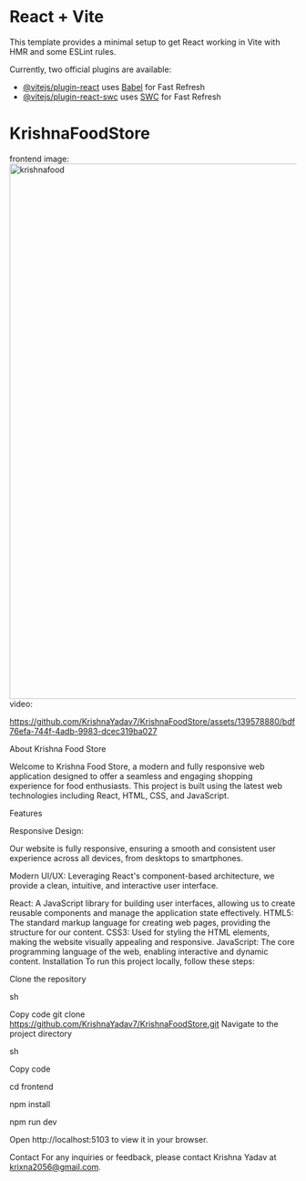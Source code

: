 # React + Vite

This template provides a minimal setup to get React working in Vite with HMR and some ESLint rules.

Currently, two official plugins are available:

- [@vitejs/plugin-react](https://github.com/vitejs/vite-plugin-react/blob/main/packages/plugin-react/README.md) uses [Babel](https://babeljs.io/) for Fast Refresh
- [@vitejs/plugin-react-swc](https://github.com/vitejs/vite-plugin-react-swc) uses [SWC](https://swc.rs/) for Fast Refresh
# KrishnaFoodStore

frontend
image:
<img width="940" alt="krishnafood" src="https://github.com/KrishnaYadav7/KrishnaFoodStore/assets/139578880/e29fd32d-47f1-41b5-9cda-95dcf29403ec">
video:



https://github.com/KrishnaYadav7/KrishnaFoodStore/assets/139578880/bdf76efa-744f-4adb-9983-dcec319ba027





About Krishna Food Store


Welcome to Krishna Food Store, a modern and fully responsive web application designed to offer a seamless and engaging shopping experience for food enthusiasts. This project is built using the latest web technologies including React, HTML, CSS, and JavaScript.

Features


Responsive Design: 

Our website is fully responsive, ensuring a smooth and consistent user experience across all devices, from desktops to smartphones.

Modern UI/UX:
Leveraging React's component-based architecture, we provide a clean, intuitive, and interactive user interface.

React: A JavaScript library for building user interfaces, allowing us to create reusable components and manage the application state effectively.
HTML5: The standard markup language for creating web pages, providing the structure for our content.
CSS3: Used for styling the HTML elements, making the website visually appealing and responsive.
JavaScript: The core programming language of the web, enabling interactive and dynamic content.
Installation
To run this project locally, follow these steps:

Clone the repository

sh

Copy code
git clone https://github.com/KrishnaYadav7/KrishnaFoodStore.git
Navigate to the project directory

sh

Copy code


cd frontend


npm install

npm run dev

Open http://localhost:5103 to view it in your browser.









Contact
For any inquiries or feedback, please contact Krishna Yadav at krixna2056@gmail.com.




